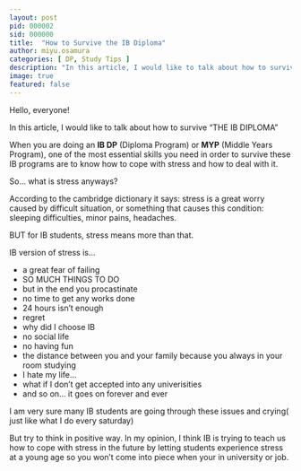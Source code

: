 ```yaml
---
layout: post
pid: 000002
sid: 000000
title:  "How to Survive the IB Diploma"
author: miyu.osamura
categories: [ DP, Study Tips ]
description: "In this article, I would like to talk about how to survive THE IB DIPLOMA"
image: true
featured: false
---
```


Hello, everyone! 

In this article, I would like to talk about how to survive “THE IB DIPLOMA” 

When you are doing an **IB DP** (Diploma Program) or **MYP** (Middle Years Program), one of the most essential skills you need in order to survive these IB programs are to know how to cope with stress and how to deal with it.

So… what is stress anyways?

According to the cambridge dictionary it says: stress is a great worry caused by difficult situation, or something that causes this condition: sleeping difficulties, minor pains, headaches.

BUT for IB students, stress means more than that. 

IB version of stress is…

* a great fear of failing 
* SO MUCH THINGS TO DO
* but in the end you procastinate
* no time to get any works done
* 24 hours isn’t enough
* regret
* why did I choose IB
* no social life
* no having fun
* the distance between you and your family because you always in your room studying
* I hate my life…
* what if I don’t get accepted into any univerisities
* and so on… it goes on forever and ever

I am very sure many IB students are going through these issues and crying( just like what I do every saturday)

But try to think in positive way. In my opinion, I think IB is trying to teach us how to cope with stress in the future by letting students experience stress at a young age so you won’t come into piece when your in university or job.
